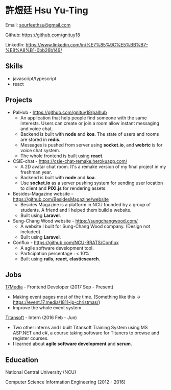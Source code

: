 # 許煜廷 Hsu Yu-Ting
Email: sourfeethsu@gmail.com

Github: https://github.com/gnituy18

LinkedIn: https://www.linkedin.com/in/%E7%85%9C%E5%BB%B7-%E8%A8%B1-0bb26b149/

## Skills
* javascript/typescript
* react

## Projects
* PalHub - https://github.com/gnituy18/palhub
  * An application that help people find someone with the same interests. Users can create or join a room allow instant messaging and voice chat.
  * Backend is built with **node** and **koa**. The state of users and rooms are stored in **redis**.
  * Messages is pushed from server using **socket.io**, and **webrtc** is for voice chat system.
  * The whole frontend is built using **react**.
* CSIE-chat - https://csie-chat-remake.herokuapp.com/
  * A 2D avatar chat room. It's a remake version of my final project in my freshman year.
  * Backend is built with **node** and **koa**.
  * Use **socket.io** as a server pushing system for sending user location to client and **PIXI.js** for rendering assets.
* Besides-Magazine website - https://github.com/BesidesMagazine/website
  * Besides Magazine is a platform in NCU founded by a group of students. A friend and I helped them build a website.
  * Built using **Laravel**.
* Sung-Chang Wood website - https://sungchangwood.com/ 
  * A website I built for Sung-Chang Wood company. (Design not included)
  * Built using **Laravel**.
* Conflux - https://github.com/NCU-BRATS/Conflux
  * A agile software development tool.
  * Participation percentage : < 10%
  * Built using **rails**, **react**, **elasticsearch**.

## Jobs
[17Media](https://m17.asia/) - Frontend Developer (2017 Sep - Present)
* Making event pages most of the time. (Something like this -> https://event.17.media/1811-jp-christmas/)
* Improve the whole event system.

[Titansoft](http://www.titansoft.com/tw/) - Intern (2016 Feb - Jun)
* Two other interns and I built Titansoft Training System using MS ASP.NET and c#, a course taking software for Titaners to browse and register courses.
* I learned about **agile software development** and **scrum**.


## Education
National Central University (NCU)

Computer Science Information Engineering (2012 - 2016)
